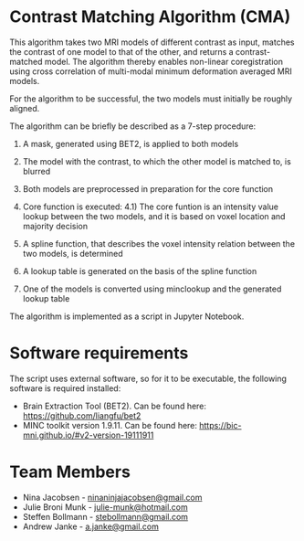# Contrast Matching Algorithm (CMA)

This algorithm takes two MRI models of different contrast as input, matches the contrast of one model to that of the other, and returns a contrast-matched model. The algorithm thereby enables non-linear coregistration using cross correlation of multi-modal minimum deformation averaged MRI models. 

For the algorithm to be successful, the two models must initially be roughly aligned.

The algorithm can be briefly be described as a 7-step procedure:

1) A mask, generated using BET2, is applied to both models

2) The model with the contrast, to which the other model is matched to, is blurred

3) Both models are preprocessed in preparation for the core function

4) Core function is executed: 
  4.1) The core funtion is an intensity value lookup between the two models, and it is based on voxel location and majority decision

5) A spline function, that describes the voxel intensity relation between the two models, is determined

6) A lookup table is generated on the basis of the spline function

7) One of the models is converted using minclookup and the generated lookup table

The algorithm is implemented as a script in Jupyter Notebook. 

# Software requirements

The script uses external software, so for it to be executable, the following software is required installed:  

- Brain Extraction Tool (BET2). Can be found here: https://github.com/liangfu/bet2
- MINC toolkit version 1.9.11. Can be found here: https://bic-mni.github.io/#v2-version-19111911

# Team Members

- Nina Jacobsen - ninaninjajacobsen@gmail.com
- Julie Broni Munk - julie-munk@hotmail.com
- Steffen Bollmann - stebollmann@gmail.com
- Andrew Janke - a.janke@gmail.com

